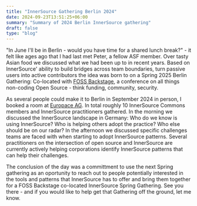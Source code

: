 ```yaml
---
title: "InnerSource Gathering Berlin 2024"
date: 2024-09-23T13:51:25+06:00
summary: "Summary of 2024 Berlin InnerSource gathering"
draft: false
type: "blog"
---
```


"In June I'll be in Berlin - would you have time for a shared lunch break?" - it felt like ages ago that I had last met Peter, a fellow ASF member. Over tasty Asian food we discussed what we had been up to in recent years. Based on InnerSource' ability to build bridges across team boundaries, turn passive users into active contributors the idea was born to on a Spring 2025 Berlin Gathering: Co-located with <a href="https://25.foss-backstage.de/">FOSS Backstage</a>, a conference on all things non-coding Open Source - think funding, community, security. 

As several people could make it to Berlin in September 2024 in person, I booked a room at <a href="https://europace.de/">Europace AG</a>. In total roughly 10 InnerSource Commons members and InnerSource practitioners gathered. In the morning we discussed the InnerSource landscape in Germany: Who do we know is using InnerSource? Who is helping others adopt the practice? Who else should be on our radar? In the afternoon we discussed specific challenges teams are faced with when starting to adopt InnerSource patterns. Several practitioners on the intersection of open source and InnerSource are currently actively helping corporations identify InnerSource patterns that can help their challenges.

The conclusion of the day was a committment to use the next Spring gathering as an oportunity to reach out to people potentially interested in the tools and patterns that InnerSource has to offer and bring them together for a FOSS Backstage co-located InnerSource Spring Gathering. See you there - and if you would like to help get that Gathering off the ground, let me know.
